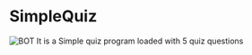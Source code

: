 # SimpleQuiz
![BOT](https://ibb.co/yQhmgCr)
It is a Simple quiz program loaded with 5 quiz questions
